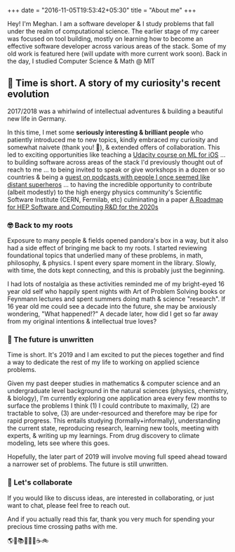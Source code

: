 +++
date = "2016-11-05T19:53:42+05:30"
title = "About me"
+++

Hey! I'm Meghan. I am a software developer & I study problems that fall under the realm of computational science. The earlier stage of my career was focused on tool building, mostly on learning how to become an effective software developer across various areas of the stack. Some of my old work is featured here (will update with more current work soon). Back in the day, I studied Computer Science & Math @ MIT


## 🌈 Time is short. A story of my curiosity's recent evolution

2017/2018 was a whirlwind of intellectual adventures & building a beautiful new life in Germany.

In this time, I met some **seriously interesting & brilliant people** who patiently introduced me to new topics, kindly embraced my curiosity and somewhat naivete (thank you! 💜), & extended offers of collaboration. This led to exciting opportunities like teaching a [Udacity course on ML for iOS](https://www.udacity.com/course/core-ml--ud1038) ... to building software across areas of the stack I'd previously thought out of reach to me ... to being invited to speak or give workshops in a dozen or so countries & being a [guest on podcasts with people I once seemed like distant superheros](https://www.swiftbysundell.com/podcast/22) ... to having the incredible opportunity to contribute (albeit modestly) to the high energy physics community's Scientific Software Institute (CERN, Fermilab, etc) culminating in a paper [A Roadmap for HEP Software and Computing R&D for the 2020s](https://arxiv.org/abs/1712.06982)

### 🤓 Back to my roots

Exposure to many people & fields opened pandora's box in a way, but it also had a side effect of bringing me back to my roots. I started reviewing foundational topics that underlied many of these problems, in math, philosophy, & physics. I spent every spare moment in the library. Slowly, with time, the dots kept connecting, and this is probably just the beginning. 

I had lots of nostalgia as these activities reminded me of my bright-eyed 16 year old self who happily spent nights with Art of Problem Solving books or Feynmann lectures and spent summers doing math & science "research". If 16 year old me could see a decade into the future, she may be anxiously wondering, "What happened!?" A decade later, how did I get so far away from my original intentions & intellectual true loves?

### 🔮 The future is unwritten

Time is short. It's 2019 and I am excited to put the pieces together and find a way to dedicate the rest of my life to working on applied science problems.

Given my past deeper studies in mathematics & computer science and an undergraduate level background in the natural sciences (physics, chemistry, & biology), I'm currently exploring one application area every few months to surface the problems I think (1) I could contribute to maximally, (2) are tractable to solve, (3) are under-resourced and therefore may be ripe for rapid progress. This entails studying (formally+informally), understanding the current state, reproducing research, learning new tools, meeting with experts, & writing up my learnings. From drug discovery to climate modeling, lets see where this goes.

Hopefully, the later part of 2019 will involve moving full speed ahead toward a narrower set of problems. The future is still unwritten. 

### 🚀 Let's collaborate

If you would like to discuss ideas, are interested in collaborating, or just want to chat, please feel free to reach out.

And if you actually read this far, thank you very much for spending your precious time crossing paths with me.

🌎💜📚👩🏼‍🔬☕️🚲
